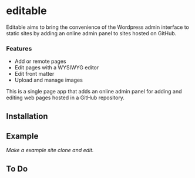 # editable

Editable aims to bring the convenience of the Wordpress admin interface to static sites by adding an online admin panel to sites hosted on GitHub.

### Features

- Add or remote pages
- Edit pages with a WYSIWYG editor
- Edit front matter
- Upload and manage images

This is a single page app that adds an online admin panel for adding and editing web pages hosted in a GitHub repository. 

## Installation

## Example

*Make a example site clone and edit.*

## To Do